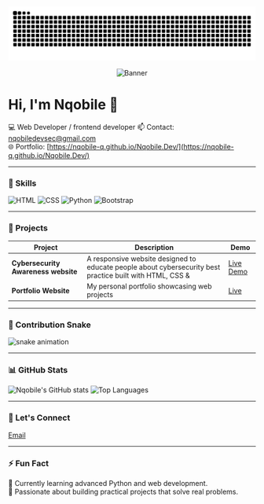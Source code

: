 ![GitHub Snake dark](https://github.com/Nqobile-Q/Nqobile-Q/blob/output/github-snake-dark.svg?palette=github-dark&speed=50&color_snake=#00ffff&color_dots=#001f3f,#0074D9,#7FDBFF#gh-dark-mode-only)


<p align="center">
  <img src="https://sdmntprnorthcentralus.oaiusercontent.com/files/00000000-cef0-622f-a432-184db7dfd899/raw?se=2025-09-21T13%3A00%3A51Z&sp=r&sv=2024-08-04&sr=b&scid=3cfd4588-c05a-598a-a7ab-2a127474f148&skoid=e9d2f8b1-028a-4cff-8eb1-d0e66fbefcca&sktid=a48cca56-e6da-484e-a814-9c849652bcb3&skt=2025-09-21T11%3A39%3A41Z&ske=2025-09-22T11%3A39%3A41Z&sks=b&skv=2024-08-04&sig=VOdZ3v0iSBQl9FIcUVay1QTV8npsYf7hgWeQsf%2Bpol4%3Dtext=NqobileDevSec+💻" alt="Banner" />
</p>

# Hi, I'm Nqobile 👋
💻 Web Developer / frontend developer 
📫 Contact: [nqobiledevsec@gmail.com](mailto:nqobiledevsec@gmail.com)  
🌐 Portfolio: [https://nqobile-q.github.io/Nqobile.Dev/](https://nqobile-q.github.io/Nqobile.Dev/)  

---

### 🎨 Skills
![HTML](https://img.shields.io/badge/HTML5-FAC8D8?style=for-the-badge&logo=html5&logoColor=white)
![CSS](https://img.shields.io/badge/CSS3-FAC8D8?style=for-the-badge&logo=css3&logoColor=white)
![Python](https://img.shields.io/badge/Python-FAC8D8?style=for-the-badge&logo=python&logoColor=black)
![Bootstrap](https://img.shields.io/badge/Bootstrap-FAC8D8?style=for-the-badge&logo=bootstrap&logoColor=white)

---

### 📂 Projects
| Project | Description | Demo |
|---------|-------------|------|
| **Cybersecurity Awareness website** | A responsive website designed to educate people about cybersecurity best practice built with HTML, CSS &  | [Live Demo](https://yourdemo.com) |
| **Portfolio Website** | My personal portfolio showcasing web projects | [Live](https://nqobilenkosi.github.io/portfolio/) |

---

### 🐍 Contribution Snake
![snake animation](https://github.com/nqobile-q/nqobile-q/blob/output/github-contribution-grid-snake.svg)

---

### 📊 GitHub Stats
![Nqobile's GitHub stats](https://github-readme-stats.vercel.app/api?username=nqobilenkosi&show_icons=true&theme=light&hide_border=true)
![Top Languages](https://github-readme-stats.vercel.app/api/top-langs/?username=nqobilenkosi&layout=compact&theme=light&hide_border=true)

---

### 💬 Let's Connect
 [Email](mailto:nqobiledevsec@gmail.com)

---

### ⚡ Fun Fact
🌱 Currently learning advanced Python and web development.  
🎯 Passionate about building practical projects that solve real problems.
